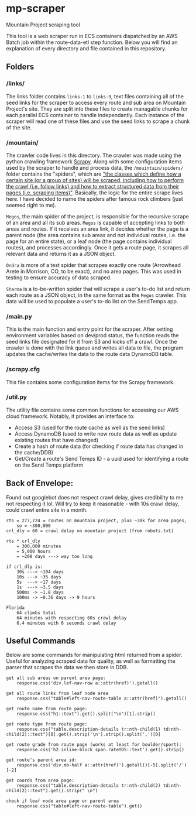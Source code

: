 # mp-scraper
Mountain Project scraping tool

This tool is a web scraper run in ECS containers dispatched by an AWS Batch job within the route-data-etl step function. Below you will find an explanation of every directory and file contained in this repository.
## Folders
### /links/
The links folder contains `links-1` to `links-9`, text files containing all of the seed links for the scraper to access every route and sub area on Mountain Project's site. They are split into these files to create managable chunks for each parallel ECS container to handle independantly. Each instance of the scraper will read one of these files and use the seed links to scrape a chunk of the site.

### /mountain/
The crawler code lives in this directory. The crawler was made using the python crawling framework [Scrapy](https://docs.scrapy.org/en/latest/). Along with some configuration items used by the scraper to handle and process data, the `/mouintain/spiders/` folder contains the "spiders", which are ["the classes which define how a certain site (or a group of sites) will be scraped, including how to perform the crawl (i.e. follow links) and how to extract structured data from their pages (i.e. scraping items)"](https://docs.scrapy.org/en/latest/topics/spiders.html). Basically, the logic for the entire scrape lives here. I have decided to name the spiders after famous rock climbers (just seemed right to me). 

`Megos`, the main spider of the project, is responsible for the recursive scrape of an area and all its sub areas. `Megos` is capable of accepting links to both areas and routes. If it receives an area link, it decides whether the page is a parent node (the area contains sub areas and not individual routes, i.e. the page for an entire state), or a leaf node (the page contains individual routes), and processes accordingly. Once it gets a route page, it scrapes all relevant data and returns it as a JSON object.

`Ondra` is more of a test spider that scrapes exactly one route (Arrowhead Arete in Morrison, CO, to be exact), and no area pages. This was used in testing to ensure accuracy of data scraped.

`Sharma` is a to-be-written spider that will scrape a user's to-do list and return each route as a JSON object, in the same format as the `Megos` crawler. This data will be used to populate a user's to-do list on the SendTemps app.

### /main.py
This is the main function and entry point for the scraper. After setting environment variables based on dev/prod status, the function reads the seed links file designated for it from S3 and kicks off a crawl. Once the crawler is done with the link queue and writes all data to file, the program updates the cache/writes the data to the route data DynamoDB table.

### /scrapy.cfg
This file contains some configuration items for the Scrapy framework.

### /util.py
The utility file contains some common functions for accessing our AWS cloud framework. Notably, it provides an interface to:
- Access S3 (used for the route cache as well as the seed links)
- Access DynamoDB (used to write new route data as well as update existing routes that have changed)
- Create a hash of route data (for checking if route data has changed in the cache/DDB)
- Get/Create a route's Send Temps ID - a uuid used for identifying a route on the Send Temps platform

## Back of Envelope:

Found out googlebot does not respect crawl delay, gives credibility to me not
respecting it lol. Will try to keep it reasonable - with 10s crawl delay,
could crawl entire site in a month.

	rts = 277,724 = routes on mountain project, plus ~30k for area pages,
		so = ~300,000
	crl_dly = 60 = crawl delay on mountain project (from robots.txt)

	rts * crl_dly
		= 300,000 minutes
		= 5,000 hours
		= ~208 days ---> way too long

	if crl_dly is:
		30s ---> ~104 days
		10s ---> ~35 days
		5s  ---> ~17 days
		1s  ---> ~3.5 days
		500ms -> ~1.8 days
		100ms -> ~0.36 days -> 9 hours

	Florida
		64 climbs total
		64 minutes with respecting 60s crawl delay
		6.4 minutes with 6 seconds crawl delay

## Useful Commands
Below are some commands for manipulating html returned from a spider. Useful for analyzing scraped data for quality, as well as formatting the parser that scrapes the data we then store in DDB.

	get all sub areas on parent area page:
		response.css('div.lef-nav-row a::attr(href)').getall()

	get all route links from leaf node area
		response.css("table#left-nav-route-table a::attr(href)").getall()

	get route name from route page:
		response.css("h1::text").get().split("\n")[1].strip()

	get route type from route page:
		response.css("table.description-details tr:nth-child(1) td:nth-child(2)::text")[0].get().strip('\n').strip().split(',')[0]

	get route grade from route page (works at least for boulder/sport):
		response.css('h2.inline-block span.rateYDS::text').get().strip()

	get route's parent area id:
		response.css('div.mb-half a::attr(href)').getall()[-5].split('/')[-2]

	get coords from area page:
		response.css("table.description-details tr:nth-child(2) td:nth-child(2)::text").get().strip(" \n")

	check if leaf node area page or parent area
		response.css("table#left-nav-route-table").get()